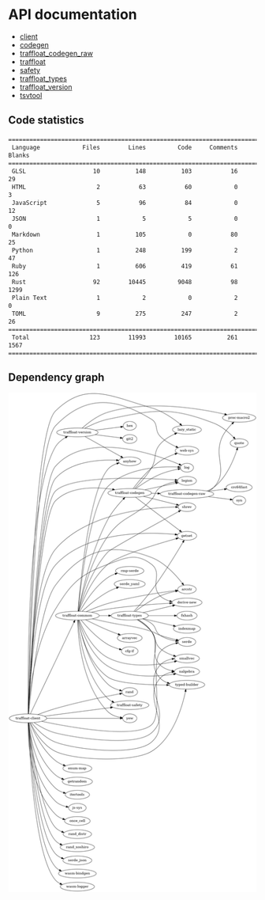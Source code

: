 # API documentation
- [client](./client)
- [codegen](./codegen)
- [traffloat_codegen_raw](./traffloat_codegen_raw)
- [traffloat](./traffloat)
- [safety](./safety)
- [traffloat_types](./traffloat_types)
- [traffloat_version](./traffloat_version)
- [tsvtool](./tsvtool)

## Code statistics
```
===============================================================================
 Language            Files        Lines         Code     Comments       Blanks
===============================================================================
 GLSL                   10          148          103           16           29
 HTML                    2           63           60            0            3
 JavaScript              5           96           84            0           12
 JSON                    1            5            5            0            0
 Markdown                1          105            0           80           25
 Python                  1          248          199            2           47
 Ruby                    1          606          419           61          126
 Rust                   92        10445         9048           98         1299
 Plain Text              1            2            0            2            0
 TOML                    9          275          247            2           26
===============================================================================
 Total                 123        11993        10165          261         1567
===============================================================================
```

## Dependency graph
![](./depgraph.png)
